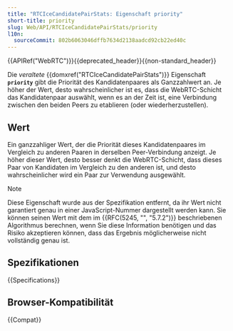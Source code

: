 ```yaml
---
title: "RTCIceCandidatePairStats: Eigenschaft priority"
short-title: priority
slug: Web/API/RTCIceCandidatePairStats/priority
l10n:
  sourceCommit: 802b6063046dffb7634d2138aadcd92cb22ed40c
---
```


{{APIRef("WebRTC")}}{{deprecated_header}}{{non-standard_header}}

Die _veraltete_ {{domxref("RTCIceCandidatePairStats")}}
Eigenschaft **`priority`** gibt die Priorität des Kandidatenpaares als Ganzzahlwert an. Je höher der Wert, desto wahrscheinlicher ist es, dass die WebRTC-Schicht das Kandidatenpaar auswählt, wenn es an der Zeit ist, eine Verbindung zwischen den beiden Peers zu etablieren (oder wiederherzustellen).

## Wert

Ein ganzzahliger Wert, der die Priorität dieses Kandidatenpaares im Vergleich zu anderen Paaren in derselben Peer-Verbindung anzeigt. Je höher dieser Wert, desto besser denkt die WebRTC-Schicht, dass dieses Paar von Kandidaten im Vergleich zu den anderen ist, und desto wahrscheinlicher wird ein Paar zur Verwendung ausgewählt.

> [!NOTE]
> Diese Eigenschaft wurde aus der Spezifikation entfernt, da ihr Wert nicht garantiert genau in einer JavaScript-Nummer dargestellt werden kann. Sie können seinen Wert mit dem im {{RFC(5245, "", "5.7.2")}} beschriebenen Algorithmus berechnen, wenn Sie diese Information benötigen und das Risiko akzeptieren können, dass das Ergebnis möglicherweise nicht vollständig genau ist.

## Spezifikationen

{{Specifications}}

## Browser-Kompatibilität

{{Compat}}

